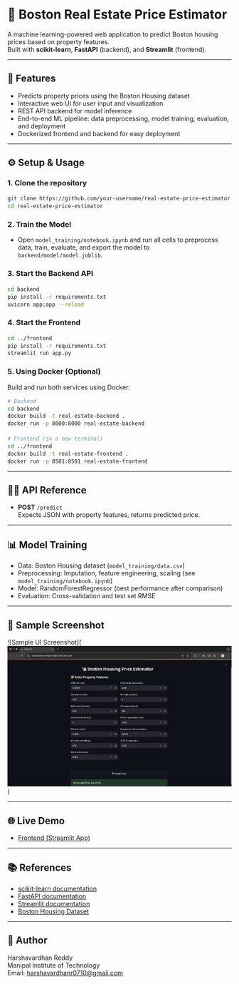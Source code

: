 # 🏡 Boston Real Estate Price Estimator

A machine learning-powered web application to predict Boston housing prices based on property features.  
Built with **scikit-learn**, **FastAPI** (backend), and **Streamlit** (frontend).

---

## 🚀 Features

- Predicts property prices using the Boston Housing dataset
- Interactive web UI for user input and visualization
- REST API backend for model inference
- End-to-end ML pipeline: data preprocessing, model training, evaluation, and deployment
- Dockerized frontend and backend for easy deployment

---

## ⚙️ Setup & Usage

### 1. Clone the repository

```sh
git clone https://github.com/your-username/real-estate-price-estimator.git
cd real-estate-price-estimator
```

### 2. Train the Model

- Open `model_training/notebook.ipynb` and run all cells to preprocess data, train, evaluate, and export the model to `backend/model/model.joblib`.

### 3. Start the Backend API

```sh
cd backend
pip install -r requirements.txt
uvicorn app:app --reload
```

### 4. Start the Frontend

```sh
cd ../frontend
pip install -r requirements.txt
streamlit run app.py
```

### 5. Using Docker (Optional)

Build and run both services using Docker:

```sh
# Backend
cd backend
docker build -t real-estate-backend .
docker run -p 8000:8000 real-estate-backend

# Frontend (in a new terminal)
cd ../frontend
docker build -t real-estate-frontend .
docker run -p 8501:8501 real-estate-frontend
```

---

## 🧑‍💻 API Reference

- **POST** `/predict`  
  Expects JSON with property features, returns predicted price.

---

## 📊 Model Training

- Data: Boston Housing dataset (`model_training/data.csv`)
- Preprocessing: Imputation, feature engineering, scaling (see `model_training/notebook.ipynb`)
- Model: RandomForestRegressor (best performance after comparison)
- Evaluation: Cross-validation and test set RMSE

---

## 📸 Sample Screenshot

![Sample UI Screenshot](![alt text](https://github.com/harshavardhanreddyvannela/real-estate-price-estimator/blob/main/Result.png?raw=true)
)

---

## 🌐 Live Demo

- [Frontend (Streamlit App)](https://real-estate-frontend-e6jn.onrender.com)

---

## 📚 References

- [scikit-learn documentation](https://scikit-learn.org/)
- [FastAPI documentation](https://fastapi.tiangolo.com/)
- [Streamlit documentation](https://docs.streamlit.io/)
- [Boston Housing Dataset](https://www.kaggle.com/datasets/altavish/boston-housing-dataset)

---

## 👤 Author

Harshavardhan Reddy  
Manipal Institute of Technology  
Email: harshavardhanr0710@gmail.com